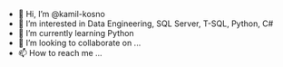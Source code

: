 - 👋 Hi, I’m @kamil-kosno
- 👀 I’m interested in Data Engineering, SQL Server, T-SQL, Python, C#
- 🌱 I’m currently learning Python
- 💞️ I’m looking to collaborate on ...
- 📫 How to reach me ...

<!---
kamil-kosno/kamil-kosno is a ✨ special ✨ repository because its `README.md` (this file) appears on your GitHub profile.
You can click the Preview link to take a look at your changes.
--->
